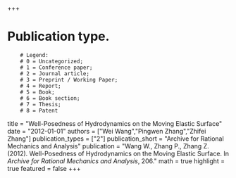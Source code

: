 +++
# Publication type.
        # Legend: 
        # 0 = Uncategorized; 
        # 1 = Conference paper; 
        # 2 = Journal article;
        # 3 = Preprint / Working Paper; 
        # 4 = Report; 
        # 5 = Book; 
        # 6 = Book section;
        # 7 = Thesis; 
        # 8 = Patent
title = "Well-Posedness of Hydrodynamics on the Moving Elastic Surface"
date = "2012-01-01"
authors = ["Wei Wang","Pingwen Zhang","Zhifei Zhang"]
publication_types = ["2"]
publication_short = "Archive for Rational Mechanics and Analysis"
publication = "Wang W., Zhang P., Zhang Z. (2012). Well-Posedness of Hydrodynamics on the Moving Elastic Surface. In _Archive for Rational Mechanics and Analysis_, 206."
math = true
highlight = true
featured = false
+++